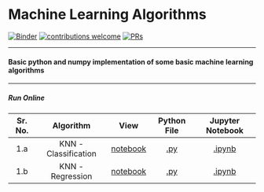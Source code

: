 # Machine Learning Algorithms

[![Binder](https://mybinder.org/badge_logo.svg)](https://mybinder.org/v2/gh/veb-101/Machine-Learning-Algorithms/master) [![contributions welcome](https://img.shields.io/badge/contributions-welcome-brightgreen.svg?style=flat)](https://github.com/veb-101/Machine-Learning-Algorithms/issues) [![PRs](https://img.shields.io/badge/PRs-welcome-brightgreen.svg)](https://github.com/veb-101/Machine-Learning-Algorithms/pulls)

-------------
#### Basic python and numpy implementation of some basic machine learning algorithms

---------------
##### Run Online

| Sr. No. |      Algorithm       |                                                                           View                                                                            |                         Python File                          |                                                           Jupyter Notebook                                                           |
| :-----: | :------------------: | :-------------------------------------------------------------------------------------------------------------------------------------------------------: | :----------------------------------------------------------: | :----------------------------------------------------------------------------------------------------------------------------------: |
|   1.a   | KNN - Classification |         [notebook](https://nbviewer.jupyter.org/github/veb-101/Machine-Learning-Algorithms/blob/master/K-Nearest%20Neigbors/KNN-Classifier.ipynb)         | [.py](https://repl.it/@VaibhavSingh4/1a-k-NN-classification) | [.ipynb](https://mybinder.org/v2/gh/veb-101/Machine-Learning-Algorithms/master?filepath=K-Nearest%20Neigbors%2FKNN-Classifier.ipynb) |
|   1.b   |   KNN - Regression   | [notebook](https://nbviewer.jupyter.org/github/veb-101/Machine-Learning-Algorithms/blob/master/K-Nearest%20Neigbors/KNN-Regression.ipynb) |   [.py](https://repl.it/@VaibhavSingh4/1b-k-NN-Regression)   | [.ipynb](https://mybinder.org/v2/gh/veb-101/Machine-Learning-Algorithms/master?filepath=K-Nearest%20Neigbors%2FKNN-Regression.ipynb) |
